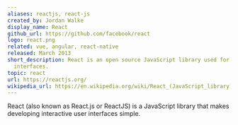 ```yaml
---
aliases: reactjs, react-js
created_by: Jordan Walke
display_name: React
github_url: https://github.com/facebook/react
logo: react.png
related: vue, angular, react-native
released: March 2013
short_description: React is an open source JavaScript library used for designing user
  interfaces.
topic: react
url: https://reactjs.org/
wikipedia_url: https://en.wikipedia.org/wiki/React_(JavaScript_library)
---
```

React (also known as React.js or ReactJS) is a JavaScript library that makes developing interactive user interfaces simple.
